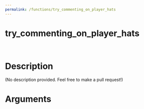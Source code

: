 ```yaml
---
permalink: /functions/try_commenting_on_player_hats
---
```

# try_commenting_on_player_hats  
&nbsp;  
# Description  
(No description provided. Feel free to make a pull request!) 
&nbsp;  
# Arguments


